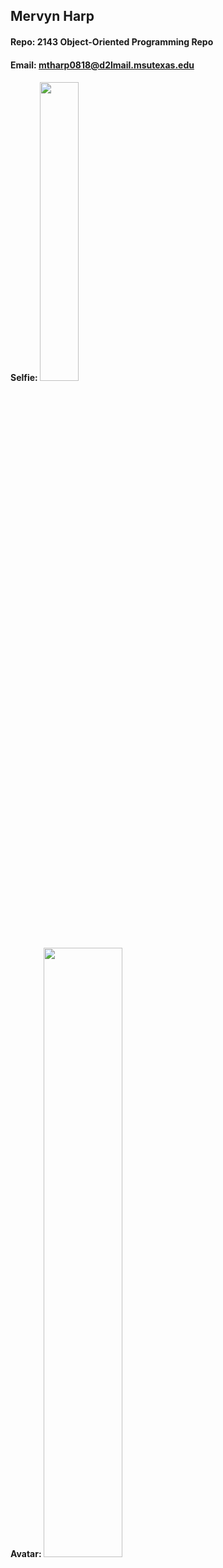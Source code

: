 ## Mervyn Harp
#### Repo: 2143 Object-Oriented Programming Repo
#### Email: mtharp0818@d2lmail.msutexas.edu
#### Selfie: <img src="https://user-images.githubusercontent.com/45467263/214179221-391e6834-3421-4a32-952c-5b814e141872.jpg" width=35% height=35%>
#### Avatar: <img src="https://user-images.githubusercontent.com/45467263/214179430-0d0b2902-e1b6-441e-a30f-ee648dd25f81.jpg" width=50% height=50%>
